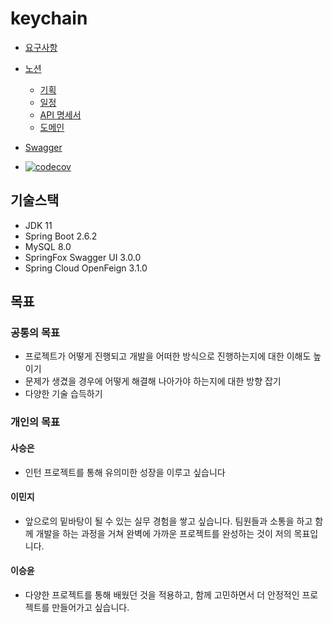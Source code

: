 # keychain
* [요구사항](https://clickim.notion.site/27e686a1d9b94d5d9424cc8e263a3ef0)
  
* [노션](https://www.notion.so/8f70d699c33e478491e885effa38c460)
   * [기획](https://www.notion.so/327b466c5a9144a3b5145c3bf26511f2)
   * [일정](https://www.notion.so/b59f6070ca7b4ddcb39a9a8d7e675bad)
   * [API 명세서](https://www.notion.so/API-c08082e3d3664036900cc3b15f84cd82)
   * [도메인](https://www.notion.so/f18d17c60ab74d54b0cc728132eed614?v=1997112ad89f40a1b4106a5aebe1dbd8)

* [Swagger](http://15.165.83.189:8080/swagger-ui/index.html#/%EA%B3%84%EC%A0%95)
* [![codecov](https://codecov.io/gh/jobda-keychain/keychain/branch/release_3.0.0/graph/badge.svg?token=Q8U1HI0QV0)](https://codecov.io/gh/jobda-keychain/keychain)

## 기술스택
* JDK 11
* Spring Boot 2.6.2
* MySQL 8.0
* SpringFox Swagger UI 3.0.0
* Spring Cloud OpenFeign 3.1.0

## 목표
### 공통의 목표
* 프로젝트가 어떻게 진행되고 개발을 어떠한 방식으로 진행하는지에 대한 이해도 높이기
* 문제가 생겼을 경우에 어떻게 해결해 나아가야 하는지에 대한 방향 잡기
* 다양한 기술 습득하기

### 개인의 목표
#### 사승은
* 인턴 프로젝트를 통해 유의미한 성장을 이루고 싶습니다

#### 이민지
* 앞으로의 밑바탕이 될 수 있는 실무 경험을 쌓고 싶습니다.
팀원들과 소통을 하고 함께 개발을 하는 과정을 거쳐 완벽에 가까운 프로젝트를 완성하는 것이 저의 목표입니다.

#### 이승윤
* 다양한 프로젝트를 통해 배웠던 것을 적용하고, 함께 고민하면서 더 안정적인 프로젝트를 만들어가고 싶습니다.
